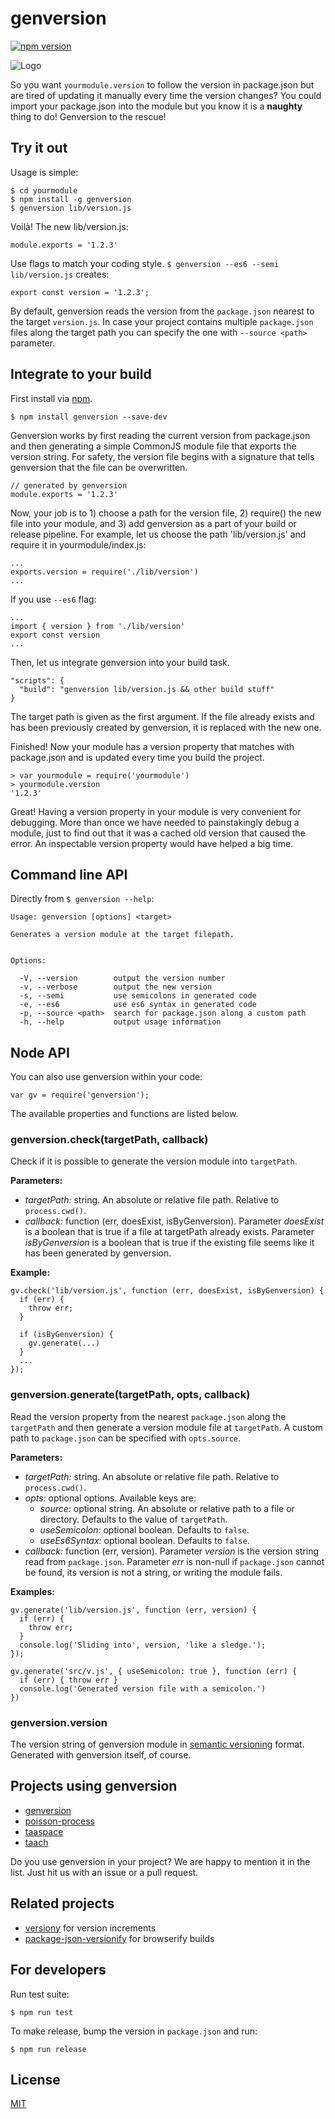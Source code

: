 # genversion

[![npm version](https://badge.fury.io/js/genversion.svg)](https://www.npmjs.com/package/genversion)

![Logo](doc/logo.png?raw=true "Abracadabra...and behold!")

So you want `yourmodule.version` to follow the version in package.json but are tired of updating it manually every time the version changes? You could import your package.json into the module but you know it is a **naughty** thing to do! Genversion to the rescue!

## Try it out

Usage is simple:

    $ cd yourmodule
    $ npm install -g genversion
    $ genversion lib/version.js

Voilà! The new lib/version.js:

    module.exports = '1.2.3'

Use flags to match your coding style. `$ genversion --es6 --semi lib/version.js` creates:

    export const version = '1.2.3';

By default, genversion reads the version from the `package.json` nearest to the target `version.js`. In case your project contains multiple `package.json` files along the target path you can specify the one with `--source <path>` parameter.

## Integrate to your build

First install via [npm](https://www.npmjs.com/package/genversion).

    $ npm install genversion --save-dev

Genversion works by first reading the current version from package.json and then generating a simple CommonJS module file that exports the version string. For safety, the version file begins with a signature that tells genversion that the file can be overwritten.

    // generated by genversion
    module.exports = '1.2.3'

Now, your job is to 1) choose a path for the version file, 2) require() the new file into your module, and 3) add genversion as a part of your build or release pipeline. For example, let us choose the path 'lib/version.js' and require it in yourmodule/index.js:

    ...
    exports.version = require('./lib/version')
    ...

If you use `--es6` flag:

    ...
    import { version } from './lib/version'
    export const version
    ...

Then, let us integrate genversion into your build task.

    "scripts": {
      "build": "genversion lib/version.js && other build stuff"
    }

The target path is given as the first argument. If the file already exists and has been previously created by genversion, it is replaced with the new one.

Finished! Now your module has a version property that matches with package.json and is updated every time you build the project.

    > var yourmodule = require('yourmodule')
    > yourmodule.version
    '1.2.3'

Great! Having a version property in your module is very convenient for debugging. More than once we have needed to painstakingly debug a module, just to find out that it was a cached old version that caused the error. An inspectable version property would have helped a big time.


## Command line API

Directly from `$ genversion --help`:

    Usage: genversion [options] <target>

    Generates a version module at the target filepath.


    Options:

      -V, --version        output the version number
      -v, --verbose        output the new version
      -s, --semi           use semicolons in generated code
      -e, --es6            use es6 syntax in generated code
      -p, --source <path>  search for package.json along a custom path
      -h, --help           output usage information


## Node API

You can also use genversion within your code:

    var gv = require('genversion');

The available properties and functions are listed below.


### genversion.check(targetPath, callback)

Check if it is possible to generate the version module into `targetPath`.

**Parameters:**

- *targetPath:* string. An absolute or relative file path. Relative to `process.cwd()`.
- *callback:* function (err, doesExist, isByGenversion). Parameter *doesExist* is a boolean that is true if a file at targetPath already exists. Parameter *isByGenversion* is a boolean that is true if the existing file seems like it has been generated by genversion.

**Example:**

    gv.check('lib/version.js', function (err, doesExist, isByGenversion) {
      if (err) {
        throw err;
      }

      if (isByGenversion) {
        gv.generate(...)
      }
      ...
    });


### genversion.generate(targetPath, opts, callback)

Read the version property from the nearest `package.json` along the `targetPath` and then generate a version module file at `targetPath`. A custom path to `package.json` can be specified with `opts.source`.

**Parameters:**

- *targetPath:* string. An absolute or relative file path. Relative to `process.cwd()`.
- *opts:* optional options. Available keys are:
  - *source:* optional string. An absolute or relative path to a file or directory. Defaults to the value of `targetPath`.
  - *useSemicolon:* optional boolean. Defaults to `false`.
  - *useEs6Syntax:* optional boolean. Defaults to `false`.
- *callback:* function (err, version). Parameter *version* is the version string read from `package.json`. Parameter *err* is non-null if `package.json` cannot be found, its version is not a string, or writing the module fails.

**Examples:**

    gv.generate('lib/version.js', function (err, version) {
      if (err) {
        throw err;
      }
      console.log('Sliding into', version, 'like a sledge.');
    });

    gv.generate('src/v.js', { useSemicolon: true }, function (err) {
      if (err) { throw err }
      console.log('Generated version file with a semicolon.')
    })



### genversion.version

The version string of genversion module in [semantic versioning](http://semver.org/) format. Generated with genversion itself, of course.


## Projects using genversion

- [genversion](https://www.npmjs.com/package/genversion)
- [poisson-process](https://www.npmjs.com/package/poisson-process)
- [taaspace](https://www.npmjs.com/package/taaspace)
- [taach](https://www.npmjs.com/package/taach)

Do you use genversion in your project? We are happy to mention it in the list. Just hit us with an issue or a pull request.

## Related projects

- [versiony](https://github.com/ciena-blueplanet/versiony) for version increments
- [package-json-versionify](https://github.com/nolanlawson/package-json-versionify) for browserify builds


## For developers

Run test suite:

    $ npm run test

To make release, bump the version in `package.json` and run:

    $ npm run release


## License

[MIT](LICENSE)
